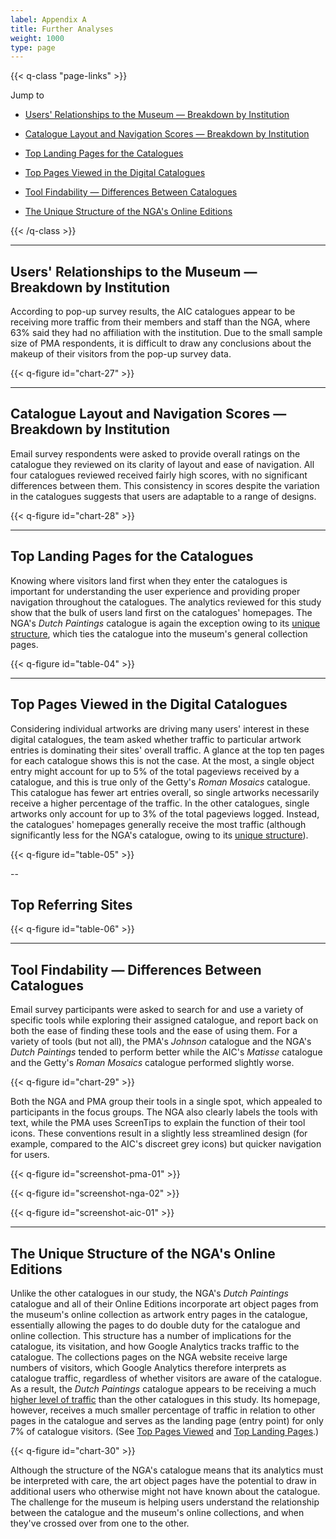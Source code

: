 ```yaml
---
label: Appendix A
title: Further Analyses
weight: 1000
type: page
---
```


{{< q-class "page-links" >}}

Jump to

- [Users' Relationships to the Museum — Breakdown by Institution](#users-relationships-to-the-museum-breakdown-by-institution)

- [Catalogue Layout and Navigation Scores — Breakdown by Institution](#catalogue-layout-and-navigation-scores-breakdown-by-institution)

- [Top Landing Pages for the Catalogues](#top-landing-pages-for-the-catalogues)

- [Top Pages Viewed in the Digital Catalogues](#top-pages-viewed-in-the-digital-catalogues)

- [Tool Findability — Differences Between Catalogues](#tool-findability-differences-between-catalogues)

- [The Unique Structure of the NGA's Online Editions](#the-unique-structure-of-the-ngas-online-editions)

{{< /q-class >}}

---

## Users' Relationships to the Museum — Breakdown by Institution

According to pop-up survey results, the AIC catalogues appear to be receiving more traffic from their members and staff than the NGA, where 63% said they had no affiliation with the institution. Due to the small sample size of PMA respondents, it is difficult to draw any conclusions about the makeup of their visitors from the pop-up survey data.

{{< q-figure id="chart-27" >}}

---

## Catalogue Layout and Navigation Scores — Breakdown by Institution

Email survey respondents were asked to provide overall ratings on the catalogue they reviewed on its clarity of layout and ease of navigation. All four catalogues reviewed received fairly high scores, with no significant differences between them. This consistency in scores despite the variation in the catalogues suggests that users are adaptable to a range of designs.

{{< q-figure id="chart-28" >}}

---

## Top Landing Pages for the Catalogues

Knowing where visitors land first when they enter the catalogues is important for understanding the user experience and providing proper navigation throughout the catalogues. The analytics reviewed for this study show that the bulk of users land first on the catalogues' homepages. The NGA's *Dutch Paintings* catalogue is again the exception owing to its [unique structure](#the-unique-structure-of-the-ngas-online-editions), which ties the catalogue into the museum's general collection pages.

{{< q-figure id="table-04" >}}

---

## Top Pages Viewed in the Digital Catalogues

Considering individual artworks are driving many users' interest in these digital catalogues, the team asked whether traffic to particular artwork entries is dominating their sites' overall traffic. A glance at the top ten pages for each catalogue shows this is not the case. At the most, a single object entry might account for up to 5% of the total pageviews received by a catalogue, and this is true only of the Getty's *Roman Mosaics* catalogue. This catalogue has fewer art entries overall, so single artworks necessarily receive a higher percentage of the traffic. In the other catalogues, single artworks only account for up to 3% of the total pageviews logged. Instead, the catalogues' homepages generally receive the most traffic (although significantly less for the NGA's catalogue, owing to its [unique structure](#the-unique-structure-of-the-ngas-online-editions)).

{{< q-figure id="table-05" >}}

--

## Top Referring Sites

{{< q-figure id="table-06" >}}

---

## Tool Findability — Differences Between Catalogues

Email survey participants were asked to search for and use a variety of specific tools while exploring their assigned catalogue, and report back on both the ease of finding these tools and the ease of using them. For a variety of tools (but not all), the PMA's *Johnson* catalogue and the NGA's *Dutch Paintings* tended to perform better while the AIC's *Matisse* catalogue and the Getty's *Roman Mosaics* catalogue performed slightly worse.

{{< q-figure id="chart-29" >}}

Both the NGA and PMA group their tools in a single spot, which appealed to participants in the focus groups. The NGA also clearly labels the tools with text, while the PMA uses ScreenTips to explain the function of their tool icons. These conventions result in a slightly less streamlined design (for example, compared to the AIC's discreet grey icons) but quicker navigation for users.

{{< q-figure id="screenshot-pma-01" >}}

{{< q-figure id="screenshot-nga-02" >}}

{{< q-figure id="screenshot-aic-01" >}}

---

## The Unique Structure of the NGA's Online Editions

Unlike the other catalogues in our study, the NGA's *Dutch Paintings* catalogue and all of their Online Editions incorporate art object pages from the museum's online collection as artwork entry pages in the catalogue, essentially allowing the pages to do double duty for the catalogue and online collection. This structure has a number of implications for the catalogue, its visitation, and how Google Analytics tracks traffic to the catalogue. The collections pages on the NGA website receive large numbers of visitors, which Google Analytics therefore interprets as catalogue traffic, regardless of whether visitors are aware of the catalogue. As a result, the *Dutch Paintings* catalogue appears to be receiving a much [higher level of traffic](#how-much-traffic-are-the-catalogues-receiving) than the other catalogues in this study. Its homepage, however, receives a much smaller percentage of traffic in relation to other pages in the catalogue and serves as the landing page (entry point) for only 7% of catalogue visitors. (See [Top Pages Viewed](#_Top_Pages_Viewed_2) and [Top Landing Pages](#top-landing-pages-for-the-catalogues).)

{{< q-figure id="chart-30" >}}

Although the structure of the NGA's catalogue means that its analytics must be interpreted with care, the art object pages have the potential to draw in additional users who otherwise might not have known about the catalogue. The challenge for the museum is helping users understand the relationship between the catalogue and the museum's online collections, and when they've crossed over from one to the other.


